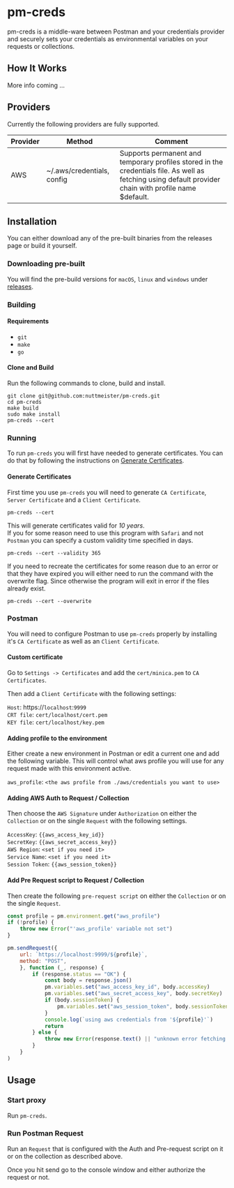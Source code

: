 # pm-creds

pm-creds is a middle-ware between Postman and your credentials provider and securely sets your credentials as environmental variables on your requests or collections.

## How It Works

More info coming ...

## Providers

Currently the following providers are fully supported.

|Provider|Method|Comment|
|-|-|-|
|AWS|~/.aws/credentials, config|Supports permanent and temporary profiles stored in the credentials file. As well as fetching using default provider chain with profile name $default.|

## Installation

You can either download any of the pre-built binaries from the releases page or build it yourself.

### Downloading pre-built

You will find the pre-build versions for `macOS`, `linux` and `windows` under [releases](/releases).

### Building

#### Requirements

- `git`
- `make`
- `go`

#### Clone and Build

Run the following commands to clone, build and install.

```shell
git clone git@github.com:nuttmeister/pm-creds.git
cd pm-creds
make build
sudo make install
pm-creds --cert
```

### Running

To run `pm-creds` you will first have needed to generate certificates. You can do that by following the instructions on [Generate Certificates](#generate-certificates).

#### Generate Certificates

First time you use `pm-creds` you will need to generate `CA Certificate`, `Server Certificate` and a `Client Certificate`.

```shell
pm-creds --cert
```

This will generate certificates valid for *10 years*.  
If you for some reason need to use this program with `Safari` and not `Postman` you can specify a custom validity time specified in days.

```shell
pm-creds --cert --validity 365
```

If you need to recreate the certificates for some reason due to an error or that they have expired you will either need to run the command with the overwrite flag. Since otherwise the program will exit in error if the files already exist.

```shell
pm-creds --cert --overwrite
```


### Postman

You will need to configure Postman to use `pm-creds` properly by installing it's `CA Certificate` as well as an `Client Certificate`.

#### Custom certificate

Go to `Settings -> Certificates` and add the `cert/minica.pem` to `CA Certificates`.

Then add a `Client Certificate` with the following settings:

`Host`: https://`localhost`:`9999`  
`CRT file`: `cert/localhost/cert.pem`  
`KEY file`: `cert/localhost/key.pem`  

#### Adding profile to the environment

Either create a new environment in Postman or edit a current one and add the following variable.
This will control what aws profile you will use for any request made with this environment active.

`aws_profile`: `<the aws profile from ./aws/credentials you want to use>`

#### Adding AWS Auth to Request / Collection

Then choose the `AWS Signature` under `Authorization` on either the `Collection` or on the single `Request` with
the following settings.

`AccessKey`: `{{aws_access_key_id}}`  
`SecretKey`: `{{aws_secret_access_key}}`  
`AWS Region`: `<set if you need it>`  
`Service Name`: `<set if you need it>`  
`Session Token`: `{{aws_session_token}}`  

#### Add Pre Request script to Request / Collection

Then create the following `pre-request script` on either the `Collection` or on the single `Request`.

```js
const profile = pm.environment.get("aws_profile")
if (!profile) {
    throw new Error("'aws_profile' variable not set")
}

pm.sendRequest({
    url: `https://localhost:9999/${profile}`,
    method: "POST",
    }, function (_, response) {
        if (response.status == "OK") {
            const body = response.json()
            pm.variables.set("aws_access_key_id", body.accessKey)
            pm.variables.set("aws_secret_access_key", body.secretKey)
            if (body.sessionToken) {
                pm.variables.set("aws_session_token", body.sessionToken)
            }
            console.log(`using aws credentials from '${profile}'`)
            return
        } else {
            throw new Error(response.text() || "unknown error fetching aws credentials")
        }
    }
)

```

## Usage

### Start proxy

Run `pm-creds`.

### Run Postman Request

Run an `Request` that is configured with the Auth and Pre-request script on it or on the collection
as described above.

Once you hit send go to the console window and either authorize the request or not.
